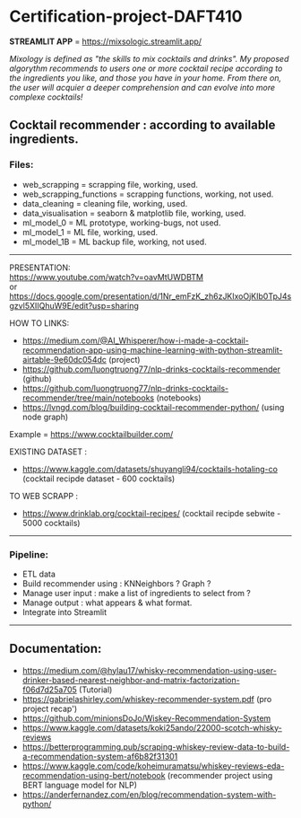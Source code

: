 # Certification-project-DAFT410  


**STREAMLIT APP** = https://mixsologic.streamlit.app/


*Mixology is defined as "the skills to mix cocktails and drinks". My proposed algorythm recommends to users one or more cocktail recipe according to the ingredients you like, and those you have in your home. From there on, the user will acquier a deeper comprehension and can evolve into more complexe cocktails!*  

## Cocktail recommender : according to available ingredients. 

### Files:  
* web_scrapping = scrapping file, working, used.
* web_scrapping_functions = scrapping functions, working, not used.
* data_cleaning = cleaning file, working, used.
* data_visualisation = seaborn & matplotlib file, working, used.
* ml_model_0 = ML prototype, working-bugs, not used.
* ml_model_1 = ML file, working, used.
* ml_model_1B = ML backup file, working, not used.

____________________________________________________________________________________________________________________________________________

PRESENTATION:  
https://www.youtube.com/watch?v=oavMtUWDBTM  
or  
https://docs.google.com/presentation/d/1Nr_emFzK_zh6zJKIxoOjKIb0TpJ4sgzvl5XIIQhuW9E/edit?usp=sharing
 
HOW TO LINKS:  
- https://medium.com/@AI_Whisperer/how-i-made-a-cocktail-recommendation-app-using-machine-learning-with-python-streamlit-airtable-9e60dc054dc (project)  
- https://github.com/luongtruong77/nlp-drinks-cocktails-recommender (github)  
- https://github.com/luongtruong77/nlp-drinks-cocktails-recommender/tree/main/notebooks (notebooks)  
- https://lvngd.com/blog/building-cocktail-recommender-python/ (using node graph)

Example = https://www.cocktailbuilder.com/  

EXISTING DATASET :  
- https://www.kaggle.com/datasets/shuyangli94/cocktails-hotaling-co (cocktail recipde dataset - 600 cocktails)  

TO WEB SCRAPP :  
- https://www.drinklab.org/cocktail-recipes/  (cocktail recipde sebwite - 5000 cocktails)
____________________________________________________________________________________________________________________________________________
### Pipeline:  
* ETL data
* Build recommender using :  KNNeighbors ? Graph ?
* Manage user input :  make a list of ingredients to select from ?
* Manage output : what appears & what format.  
* Integrate into Streamlit  

____________________________________________________________________________________________________________________________________________

## Documentation:
- https://medium.com/@hylau17/whisky-recommendation-using-user-drinker-based-nearest-neighbor-and-matrix-factorization-f06d7d25a705 (Tutorial)  
- https://gabrielashirley.com/whiskey-recommender-system.pdf  (pro project recap')
- https://github.com/minionsDoJo/Wiskey-Recommendation-System  
- https://www.kaggle.com/datasets/koki25ando/22000-scotch-whisky-reviews  
- https://betterprogramming.pub/scraping-whiskey-review-data-to-build-a-recommendation-system-af6b82f31301  
- https://www.kaggle.com/code/koheimuramatsu/whiskey-reviews-eda-recommendation-using-bert/notebook (recommender project using BERT language model for NLP)
- https://anderfernandez.com/en/blog/recommendation-system-with-python/




